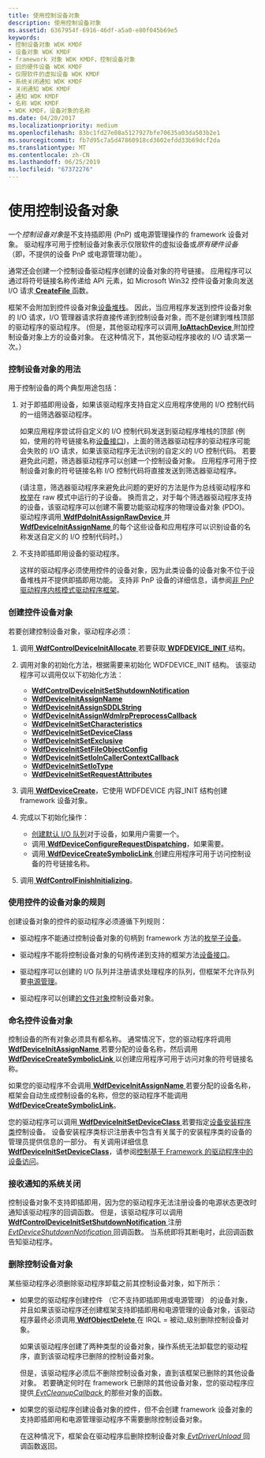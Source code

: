 ```yaml
---
title: 使用控制设备对象
description: 使用控制设备对象
ms.assetid: 6367954f-6916-46df-a5a0-e80f045b69e5
keywords:
- 控制设备对象 WDK KMDF
- 设备对象 WDK KMDF
- framework 对象 WDK KMDF，控制设备对象
- 旧的硬件设备 WDK KMDF
- 仅限软件的虚拟设备 WDK KMDF
- 系统关闭通知 WDK KMDF
- 关闭通知 WDK KMDF
- 通知 WDK KMDF
- 名称 WDK KMDF
- WDK KMDF，设备对象的名称
ms.date: 04/20/2017
ms.localizationpriority: medium
ms.openlocfilehash: 83bc1fd27e08a5127927bfe70635a03da503b2e1
ms.sourcegitcommit: fb7d95c7a5d47860918cd3602efdd33b69dcf2da
ms.translationtype: MT
ms.contentlocale: zh-CN
ms.lasthandoff: 06/25/2019
ms.locfileid: "67372276"
---
```

# <a name="using-control-device-objects"></a>使用控制设备对象


一个*控制设备对象*是不支持插即用 (PnP) 或电源管理操作的 framework 设备对象。 驱动程序可用于控制设备对象表示仅限软件的虚拟设备或*原有硬件设备*（即，不提供的设备 PnP 或电源管理功能）。

通常还会创建一个控制设备驱动程序创建的设备对象的符号链接。 应用程序可以通过将符号链接名称传递给 API 元素，如 Microsoft Win32 控件设备对象向发送 I/O 请求[ **CreateFile** ](https://docs.microsoft.com/windows/desktop/api/fileapi/nf-fileapi-createfilea)函数。

框架不会附加到控件设备对象[设备堆栈](wdm-concepts-for-kmdf-drivers.md#device-stacks)。 因此，当应用程序发送到控件设备对象的 I/O 请求，I/O 管理器请求将直接传递到控制设备对象，而不是创建到堆栈顶部的驱动程序的驱动程序。 (但是，其他驱动程序可以调用[ **IoAttachDevice** ](https://docs.microsoft.com/windows-hardware/drivers/ddi/content/wdm/nf-wdm-ioattachdevice)附加控制设备对象上方的设备对象。 在这种情况下，其他驱动程序接收的 I/O 请求第一次。）

### <a name="uses-of-control-device-objects"></a>控制设备对象的用法

用于控制设备的两个典型用途包括：

1.  对于即插即用设备，如果该驱动程序支持自定义应用程序使用的 I/O 控制代码的一组筛选器驱动程序。

    如果应用程序尝试将自定义的 I/O 控制代码发送到驱动程序堆栈的顶部 (例如，使用的符号链接名称[设备接口](using-device-interfaces.md))，上面的筛选器驱动程序的驱动程序可能会失败的 I/O 请求，如果该驱动程序无法识别的自定义的 I/O 控制代码。 若要避免此问题，筛选器驱动程序可以创建一个控制设备对象。 应用程序可用于控制设备对象的符号链接名称 I/O 控制代码将直接发送到筛选器驱动程序。

    (请注意，筛选器驱动程序来避免此问题的更好的方法是作为总线驱动程序和[枚举](enumerating-the-devices-on-a-bus.md)在 raw 模式中运行的子设备。 换而言之，对于每个筛选器驱动程序支持的设备，该驱动程序可以创建不需要功能驱动程序的物理设备对象 (PDO)。 驱动程序调用[ **WdfPdoInitAssignRawDevice** ](https://docs.microsoft.com/windows-hardware/drivers/ddi/content/wdfpdo/nf-wdfpdo-wdfpdoinitassignrawdevice)并[ **WdfDeviceInitAssignName** ](https://docs.microsoft.com/windows-hardware/drivers/ddi/content/wdfdevice/nf-wdfdevice-wdfdeviceinitassignname)的每个这些设备和应用程序可以识别设备的名称发送自定义的 I/O 控制代码时。）

2.  不支持即插即用设备的驱动程序。

    这样的驱动程序必须使用控件的设备对象，因为此类设备的设备对象不位于设备堆栈并不提供即插即用功能。 支持非 PnP 设备的详细信息，请参阅[非 PnP 驱动程序内核模式驱动程序框架](using-kernel-mode-driver-framework-with-non-pnp-drivers.md)。

### <a name="creating-a-control-device-object"></a>创建控件设备对象

若要创建控制设备对象，驱动程序必须：

1.  调用[ **WdfControlDeviceInitAllocate** ](https://docs.microsoft.com/windows-hardware/drivers/ddi/content/wdfcontrol/nf-wdfcontrol-wdfcontroldeviceinitallocate)若要获取[ **WDFDEVICE\_INIT** ](https://docs.microsoft.com/windows-hardware/drivers/wdf/wdfdevice_init)结构。

2.  调用对象的初始化方法，根据需要来初始化 WDFDEVICE\_INIT 结构。 该驱动程序可以调用仅以下初始化方法：
    -   [**WdfControlDeviceInitSetShutdownNotification**](https://docs.microsoft.com/windows-hardware/drivers/ddi/content/wdfcontrol/nf-wdfcontrol-wdfcontroldeviceinitsetshutdownnotification)
    -   [**WdfDeviceInitAssignName**](https://docs.microsoft.com/windows-hardware/drivers/ddi/content/wdfdevice/nf-wdfdevice-wdfdeviceinitassignname)
    -   [**WdfDeviceInitAssignSDDLString**](https://docs.microsoft.com/windows-hardware/drivers/ddi/content/wdfdevice/nf-wdfdevice-wdfdeviceinitassignsddlstring)
    -   [**WdfDeviceInitAssignWdmIrpPreprocessCallback**](https://docs.microsoft.com/windows-hardware/drivers/ddi/content/wdfdevice/nf-wdfdevice-wdfdeviceinitassignwdmirppreprocesscallback)
    -   [**WdfDeviceInitSetCharacteristics**](https://docs.microsoft.com/windows-hardware/drivers/ddi/content/wdfdevice/nf-wdfdevice-wdfdeviceinitsetcharacteristics)
    -   [**WdfDeviceInitSetDeviceClass**](https://docs.microsoft.com/windows-hardware/drivers/ddi/content/wdfdevice/nf-wdfdevice-wdfdeviceinitsetdeviceclass)
    -   [**WdfDeviceInitSetExclusive**](https://docs.microsoft.com/windows-hardware/drivers/ddi/content/wdfdevice/nf-wdfdevice-wdfdeviceinitsetexclusive)
    -   [**WdfDeviceInitSetFileObjectConfig**](https://docs.microsoft.com/windows-hardware/drivers/ddi/content/wdfdevice/nf-wdfdevice-wdfdeviceinitsetfileobjectconfig)
    -   [**WdfDeviceInitSetIoInCallerContextCallback**](https://docs.microsoft.com/windows-hardware/drivers/ddi/content/wdfdevice/nf-wdfdevice-wdfdeviceinitsetioincallercontextcallback)
    -   [**WdfDeviceInitSetIoType**](https://docs.microsoft.com/windows-hardware/drivers/ddi/content/wdfdevice/nf-wdfdevice-wdfdeviceinitsetiotype)
    -   [**WdfDeviceInitSetRequestAttributes**](https://docs.microsoft.com/windows-hardware/drivers/ddi/content/wdfdevice/nf-wdfdevice-wdfdeviceinitsetrequestattributes)

3.  调用[ **WdfDeviceCreate**](https://docs.microsoft.com/windows-hardware/drivers/ddi/content/wdfdevice/nf-wdfdevice-wdfdevicecreate)，它使用 WDFDEVICE 内容\_INIT 结构创建 framework 设备对象。

4.  完成以下初始化操作：
    -   [创建默认 I/O 队列](creating-i-o-queues.md)对于设备，如果用户需要一个。
    -   调用[ **WdfDeviceConfigureRequestDispatching**](https://docs.microsoft.com/windows-hardware/drivers/ddi/content/wdfdevice/nf-wdfdevice-wdfdeviceconfigurerequestdispatching)，如果需要。
    -   调用[ **WdfDeviceCreateSymbolicLink** ](https://docs.microsoft.com/windows-hardware/drivers/ddi/content/wdfdevice/nf-wdfdevice-wdfdevicecreatesymboliclink)创建应用程序可用于访问控制设备的符号链接名称。

5.  调用[ **WdfControlFinishInitializing**](https://docs.microsoft.com/windows-hardware/drivers/ddi/content/wdfcontrol/nf-wdfcontrol-wdfcontrolfinishinitializing)。

### <a name="rules-for-using-control-device-objects"></a>使用控件的设备对象的规则

创建设备对象的控件的驱动程序必须遵循下列规则：

-   驱动程序不能通过控制设备对象的句柄到 framework 方法的[枚举子设备](enumerating-the-devices-on-a-bus.md)。

-   驱动程序不能将控制设备对象的句柄传递到支持的框架方法[设备接口](using-device-interfaces.md)。

-   驱动程序可以创建的 I/O 队列并注册请求处理程序的队列，但框架不允许队列要[电源管理](using-power-managed-i-o-queues.md)。

-   驱动程序可以创建[的文件对象](framework-file-objects.md)控制设备对象。

### <a name="naming-a-control-device-object"></a>命名控件设备对象

控制设备的所有对象必须具有都名称。 通常情况下，您的驱动程序将调用[ **WdfDeviceInitAssignName** ](https://docs.microsoft.com/windows-hardware/drivers/ddi/content/wdfdevice/nf-wdfdevice-wdfdeviceinitassignname)若要分配的设备名称，然后调用[ **WdfDeviceCreateSymbolicLink** ](https://docs.microsoft.com/windows-hardware/drivers/ddi/content/wdfdevice/nf-wdfdevice-wdfdevicecreatesymboliclink)以创建应用程序可用于访问对象的符号链接名称。

如果您的驱动程序不会调用[ **WdfDeviceInitAssignName** ](https://docs.microsoft.com/windows-hardware/drivers/ddi/content/wdfdevice/nf-wdfdevice-wdfdeviceinitassignname)若要分配的设备名称，框架会自动生成控制设备的名称，但您的驱动程序不能调用[ **WdfDeviceCreateSymbolicLink**](https://docs.microsoft.com/windows-hardware/drivers/ddi/content/wdfdevice/nf-wdfdevice-wdfdevicecreatesymboliclink)。

您的驱动程序可以调用[ **WdfDeviceInitSetDeviceClass** ](https://docs.microsoft.com/windows-hardware/drivers/ddi/content/wdfdevice/nf-wdfdevice-wdfdeviceinitsetdeviceclass)若要指定[设备安装程序类](https://docs.microsoft.com/windows-hardware/drivers/install/device-setup-classes)控制设备。 设备安装程序类标识注册表中包含有关属于的安装程序类的设备的管理员提供信息的一部分。 有关调用详细信息[ **WdfDeviceInitSetDeviceClass**](https://docs.microsoft.com/windows-hardware/drivers/ddi/content/wdfdevice/nf-wdfdevice-wdfdeviceinitsetdeviceclass)，请参阅[控制基于 Framework 的驱动程序中的设备访问](controlling-device-access-in-kmdf-drivers.md)。

### <a name="receiving-notification-of-system-shutdown"></a>接收通知的系统关闭

控制设备对象不支持即插即用，因为您的驱动程序无法注册设备的电源状态更改时通知该驱动程序的回调函数。 但是，该驱动程序可以调用[ **WdfControlDeviceInitSetShutdownNotification** ](https://docs.microsoft.com/windows-hardware/drivers/ddi/content/wdfcontrol/nf-wdfcontrol-wdfcontroldeviceinitsetshutdownnotification)注册[ *EvtDeviceShutdownNotification* ](https://docs.microsoft.com/windows-hardware/drivers/ddi/content/wdfcontrol/nc-wdfcontrol-evt_wdf_device_shutdown_notification)回调函数。 当系统即将其断电时，此回调函数告知驱动程序。

### <a name="deleting-a-control-device-object"></a>删除控制设备对象

某些驱动程序必须删除驱动程序卸载之前其控制设备对象，如下所示：

-   如果您的驱动程序创建控件 （它不支持即插即用或电源管理） 的设备对象，并且如果该驱动程序还创建框架支持即插即用和电源管理的设备对象，该驱动程序最终必须调用[ **WdfObjectDelete** ](https://docs.microsoft.com/windows-hardware/drivers/ddi/content/wdfobject/nf-wdfobject-wdfobjectdelete)在 IRQL = 被动\_级别删除控制设备对象。

    如果该驱动程序创建了两种类型的设备对象，操作系统无法卸载您的驱动程序，直到该驱动程序已删除的控制设备对象。

    但是，该驱动程序必须后不删除控制设备对象，直到该框架已删除的其他设备对象。 若要确定何时在 framework 已删除的其他设备对象，您的驱动程序应提供[ *EvtCleanupCallback* ](https://docs.microsoft.com/windows-hardware/drivers/ddi/content/wdfobject/nc-wdfobject-evt_wdf_object_context_cleanup)的那些对象的函数。

-   如果您的驱动程序创建设备对象的控件，但不会创建 framework 设备对象的支持即插即用和电源管理驱动程序不需要删除控制设备对象。

    在这种情况下，框架会在驱动程序后删除控制设备对象[ *EvtDriverUnload* ](https://docs.microsoft.com/windows-hardware/drivers/ddi/content/wdfdriver/nc-wdfdriver-evt_wdf_driver_unload)回调函数返回。

 

 





